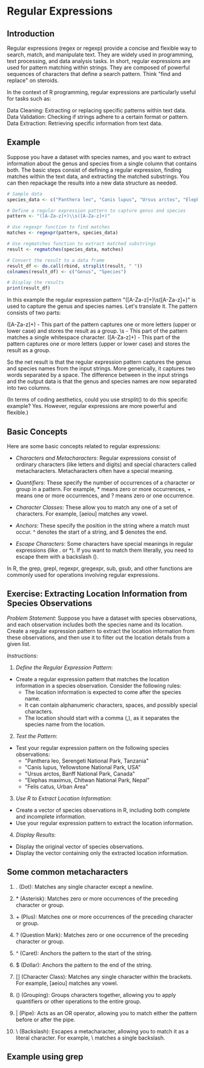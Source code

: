 # Regular Expressions


## Introduction
Regular expressions (regex or regexp) provide a concise and flexible way to search, match, and manipulate text. They are widely used in programming, text processing, and data analysis tasks. In short, regular expressions are used for pattern matching within strings. They are composed of powerful sequences of characters that define a search pattern. Think "find and replace" on steroids.

In the context of R programming, regular expressions are particularly useful for tasks such as:

Data Cleaning: Extracting or replacing specific patterns within text data.
Data Validation: Checking if strings adhere to a certain format or pattern.
Data Extraction: Retrieving specific information from text data.

## Example
Suppose you have a dataset with species names, and you want to extract information about the genus and species from a single column that contains both. The basic steps consist of defining a regular expression, finding matches within the text data, and extracting the matched substrings. You can then repackage the results into a new data structure as needed.

```R
# Sample data
species_data <- c("Panthera leo", "Canis lupus", "Ursus arctos", "Elephas maximus", "Felis catus")

# Define a regular expression pattern to capture genus and species
pattern <- "([A-Za-z]+)\\s([A-Za-z]+)"

# Use regexpr function to find matches
matches <- regexpr(pattern, species_data)

# Use regmatches function to extract matched substrings
result <- regmatches(species_data, matches)

# Convert the result to a data frame
result_df <- do.call(rbind, strsplit(result, " "))
colnames(result_df) <- c("Genus", "Species")

# Display the results
print(result_df)
```

In this example the regular expression pattern "([A-Za-z]+)\\s([A-Za-z]+)" is used to capture the genus and species names. Let's translate it. The pattern consists of two parts:

([A-Za-z]+) - This part of the pattern captures one or more letters (upper or lower case) and stores the result as a group.
\\s - This part of the pattern matches a single whitespace character.
([A-Za-z]+) - This part of the pattern captures one or more letters (upper or lower case) and stores the result as a group.

So the net result is that the regular expression pattern captures the genus and species names from the input strings. More generically, it captures two words separated by a space. The difference between in the input strings and the output data is that the genus and species names are now separated into two columns. 

(In terms of coding aesthetics, could you use strsplit() to do this specific example? Yes. However, regular expressions are more powerful and flexible.)


## Basic Concepts
Here are some basic concepts related to regular expressions:

- *Characters and Metacharacters*: Regular expressions consist of ordinary characters (like letters and digits) and special characters called metacharacters. Metacharacters often have a special meaning.

- *Quantifiers*: These specify the number of occurrences of a character or group in a pattern. For example, * means zero or more occurrences, + means one or more occurrences, and ? means zero or one occurrence.

- *Character Classes*: These allow you to match any one of a set of characters. For example, [aeiou] matches any vowel.

- *Anchors*: These specify the position in the string where a match must occur. ^ denotes the start of a string, and $ denotes the end.

- *Escape Characters*: Some characters have special meanings in regular expressions (like . or *). If you want to match them literally, you need to escape them with a backslash (\).

In R, the grep, grepl, regexpr, gregexpr, sub, gsub, and other functions are commonly used for operations involving regular expressions.


## Exercise: Extracting Location Information from Species Observations
*Problem Statement*:
Suppose you have a dataset with species observations, and each observation includes both the species name and its location. Create a regular expression pattern to extract the location information from these observations, and then use it to filter out the location details from a given list.

*Instructions*:
1. *Define the Regular Expression Pattern*:

- Create a regular expression pattern that matches the location information in a species observation. Consider the following rules:
   - The location information is expected to come after the species name.
   - It can contain alphanumeric characters, spaces, and possibly special characters.
   - The location should start with a comma (,), as it separates the species name from the location.

2. *Test the Pattern*:

- Test your regular expression pattern on the following species observations:
  - "Panthera leo, Serengeti National Park, Tanzania"
  - "Canis lupus, Yellowstone National Park, USA"
  - "Ursus arctos, Banff National Park, Canada"
  - "Elephas maximus, Chitwan National Park, Nepal"
  - "Felis catus, Urban Area"

3. *Use R to Extract Location Information*:

- Create a vector of species observations in R, including both complete and incomplete information.
- Use your regular expression pattern to extract the location information.

4. *Display Results*:

- Display the original vector of species observations.
- Display the vector containing only the extracted location information.

## Some common metacharacters
1. . (Dot): Matches any single character except a newline.

2. \* (Asterisk): Matches zero or more occurrences of the preceding character or group.

3. \+ (Plus): Matches one or more occurrences of the preceding character or group.

4. ? (Question Mark): Matches zero or one occurrence of the preceding character or group.

5. ^ (Caret): Anchors the pattern to the start of the string.

6. $ (Dollar): Anchors the pattern to the end of the string.

7. [] (Character Class): Matches any single character within the brackets. For example, [aeiou] matches any vowel.

8. () (Grouping): Groups characters together, allowing you to apply quantifiers or other operations to the entire group.

9. | (Pipe): Acts as an OR operator, allowing you to match either the pattern before or after the pipe.

10. \ (Backslash): Escapes a metacharacter, allowing you to match it as a literal character. For example, \\ matches a single backslash.



## Example using grep
